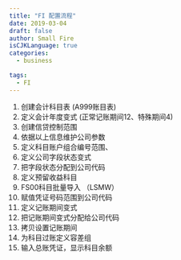 ```yaml
---
title: "FI 配置流程"
date: 2019-03-04
draft: false
author: Small Fire
isCJKLanguage: true
categories: 
  - business

tags: 
  - FI
---
```


1. 创建会计科目表   (A999账目表)
2. 定义会计年度变式 (正常记账期间12、特殊期间4)
3. 创建信贷控制范围
4. 依据以上信息维护公司参数
5. 定义科目账户组合编号范围、
6. 定义公司字段状态变式
7. 把字段状态分配到公司代码
8. 定义预留收益科目
9. FS00科目批量导入 （LSMW）
10. 赋值凭证号码范围到公司代码
11. 定义记账期间变式
12. 把记账期间变式分配给公司代码
13. 拷贝设置记账期间
14. 为科目过账定义容差组
15. 输入总账凭证，显示科目余额